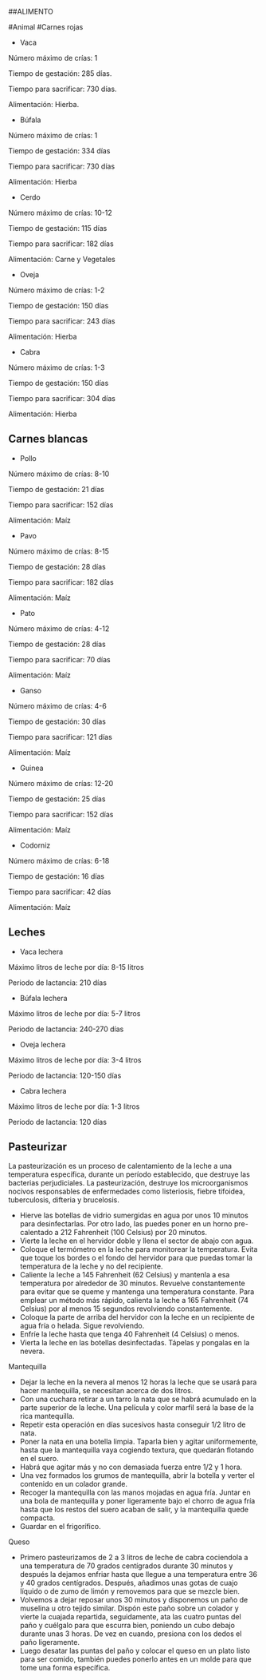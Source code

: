 ##ALIMENTO

#Animal
#Carnes rojas


- Vaca

Número máximo de crías: 1

Tiempo de gestación: 285 días.

Tiempo para sacrificar: 730 días.

Alimentación: Hierba.

- Búfala

Número máximo de crías: 1

Tiempo de gestación: 334 días

Tiempo para sacrificar: 730 días

Alimentación: Hierba

- Cerdo

Número máximo de crías: 10-12

Tiempo de gestación: 115 días

Tiempo para sacrificar: 182 días

Alimentación: Carne y Vegetales

- Oveja

Número máximo de crías: 1-2

Tiempo de gestación: 150 días

Tiempo para sacrificar: 243 días

Alimentación: Hierba

- Cabra

Número máximo de crías: 1-3

Tiempo de gestación: 150 días

Tiempo para sacrificar: 304 días

Alimentación: Hierba


Carnes blancas
-

- Pollo

Número máximo de crías: 8-10

Tiempo de gestación: 21 días

Tiempo para sacrificar: 152 días

Alimentación: Maíz

- Pavo

Número máximo de crías: 8-15

Tiempo de gestación: 28 días

Tiempo para sacrificar: 182 días

Alimentación: Maíz

- Pato

Número máximo de crías: 4-12

Tiempo de gestación: 28 días

Tiempo para sacrificar: 70 días

Alimentación: Maíz

- Ganso

Número máximo de crías: 4-6

Tiempo de gestación: 30 días

Tiempo para sacrificar: 121 días

Alimentación: Maíz

- Guinea

Número máximo de crías: 12-20

Tiempo de gestación: 25 días

Tiempo para sacrificar: 152 días

Alimentación: Maíz

- Codorniz

Número máximo de crías: 6-18

Tiempo de gestación: 16 días

Tiempo para sacrificar: 42 días

Alimentación: Maíz

Leches
-

- Vaca lechera

Máximo litros de leche por día: 8-15 litros

Periodo de lactancia: 210 días

- Búfala lechera

Máximo litros de leche por día: 5-7 litros

Periodo de lactancia: 240-270 días

- Oveja lechera

Máximo litros de leche por día: 3-4 litros

Periodo de lactancia: 120-150 días

- Cabra lechera

Máximo litros de leche por día: 1-3 litros

Periodo de lactancia: 120 días

Pasteurizar
-
La pasteurización es un proceso de calentamiento de la leche a una temperatura específica, durante un período establecido, que destruye las bacterias perjudiciales. La pasteurización, destruye los microorganismos nocivos responsables de enfermedades como listeriosis, fiebre tifoidea, tuberculosis, difteria y brucelosis.

- Hierve las botellas de vidrio sumergidas en agua por unos 10 minutos para desinfectarlas. Por otro lado, las puedes poner en un horno pre-calentado a 212 Fahrenheit (100 Celsius) por 20 minutos.
- Vierte la leche en el hervidor doble y llena el sector de abajo con agua.
- Coloque el termómetro en la leche para monitorear la temperatura. Evita que toque los bordes o el fondo del hervidor para que puedas tomar la temperatura de la leche y no del recipiente.
- Caliente la leche a 145 Fahrenheit (62 Celsius) y mantenla a esa temperatura por alrededor de 30 minutos. Revuelve constantemente para evitar que se queme y mantenga una temperatura constante. Para emplear un método más rápido, calienta la leche a 165 Fahrenheit (74 Celsius) por al menos 15 segundos revolviendo constantemente.
- Coloque la parte de arriba del hervidor con la leche en un recipiente de agua fría o helada. Sigue revolviendo.
- Enfríe la leche hasta que tenga 40 Fahrenheit (4 Celsius) o menos.
- Vierta la leche en las botellas desinfectadas. Tápelas y pongalas en la nevera.

Mantequilla
- Dejar la leche en la nevera al menos 12 horas la leche que se usará para hacer mantequilla, se necesitan acerca de dos litros.
- Con una cuchara retirar a un tarro la nata que se habrá acumulado en la parte superior de la leche. Una película y color marfil será la base de la rica mantequilla.
- Repetir esta operación en días sucesivos hasta conseguir 1/2 litro de nata.
- Poner la nata en una botella limpia. Taparla bien y agitar uniformemente, hasta que la mantequilla vaya cogiendo textura, que quedarán flotando en el suero.
- Habrá que agitar más y no con demasiada fuerza entre 1/2 y 1 hora.
- Una vez formados los grumos de mantequilla, abrir la botella y verter el contenido en un colador grande.
- Recoger la mantequilla con las manos mojadas en agua fría. Juntar en una bola de mantequilla y poner ligeramente bajo el chorro de agua fría hasta que los restos del suero acaban de salir, y la mantequilla quede compacta.
- Guardar en el frigorífico.

Queso
- Primero pasteurizamos de 2 a 3 litros de leche de cabra cociendola a una temperatura de 70 grados centígrados durante 30 minutos y después la dejamos enfriar hasta que llegue a una temperatura entre 36 y 40 grados centígrados. Después, añadimos unas gotas de cuajo líquido o de zumo de limón y removemos para que se mezcle bien.
- Volvemos a dejar reposar unos 30 minutos y disponemos un paño de muselina u otro tejido similar. Dispón este paño sobre un colador y vierte la cuajada repartida, seguidamente, ata las cuatro puntas del paño y cuélgalo para que escurra bien, poniendo un cubo debajo durante unas 3 horas. De vez en cuando, presiona con los dedos el paño ligeramente.
- Luego desatar las puntas del paño y colocar el queso en un plato listo para ser comido, también puedes ponerlo antes en un molde para que tome una forma específica.
